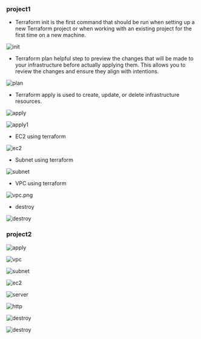 ### project1

* Terraform init is the first command that should be run when setting up a new Terraform project or when working with an existing project for the first time on a new machine.

![init](screenshots/init.png)

* Terraform plan helpful step to preview the changes that will be made to your infrastructure before actually applying them. This allows you to review the changes and ensure they align with intentions.

![plan](screenshots/plan.png)

*  Terraform apply is used to create, update, or delete infrastructure resources.

![apply](screenshots/apply.png)

![apply1](screenshots/apply1.png)

* EC2 using terraform

![ec2](screenshots/ec2.png)

* Subnet using terraform

![subnet](screenshots/subnet.png)

* VPC using terraform

![vpc.png](screenshots/vpc.png)

* destroy 

![destroy](screenshots/destroy.png)

### project2

![apply](screenshots/3.png)

![vpc](screenshots/1.png)

![subnet](screenshots/2.png)

![ec2](screenshots/5.png)

![server](screenshots/6.png)

![http](screenshots/7.png)

![destroy](screenshots/8.png)

![destroy](screenshots/9.png)






